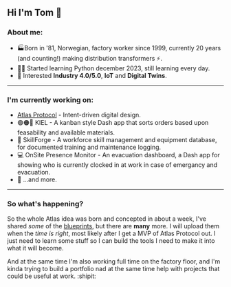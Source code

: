 ## Hi I'm Tom 👋

### About me:
- 🏭Born in '81, Norwegian, factory worker since 1999, currently 20 years (and counting!) making distribution transformers ⚡.
- 👨‍💻 Started learning Python december 2023, still learning every day.
- 🔗 Interested **Industry 4.0/5.0**, **IoT** and **Digital Twins**.

---

### I'm currently working on:
- [Atlas Protocol](https://github.com/ProtoXCode/Atlas-Protocol) - Intent-driven digital design.
- 🟢🟠🔴 KIEL - A kanban style Dash app that sorts orders based upon feasability and available materials.
- 📔 SkillForge - A workforce skill management and equipment database, for documented training and maintenance logging.
- 💻 OnSite Presence Monitor - An evacuation dashboard, a Dash app for showing who is currently clocked in at work in case of emergancy and evacuation.
- 🚧 ...and more.

---

### So what's happening?
So the whole Atlas idea was born and concepted in about a week, I've shared *some* of the [blueprints](https://github.com/ProtoXCode/Atlas-Protocol/tree/main/docs/blueprints), but there are **many** more.
I will upload them when the *time is right*, most likely after I get a MVP of Atlas Protocol out. I just need to learn some stuff
so I can build the tools I need to make it into what it will become.

And at the same time I'm also working full time on the factory floor, and I'm kinda trying to build a portfolio nad at the same
time help with projects that could be useful at work. :shipit:
